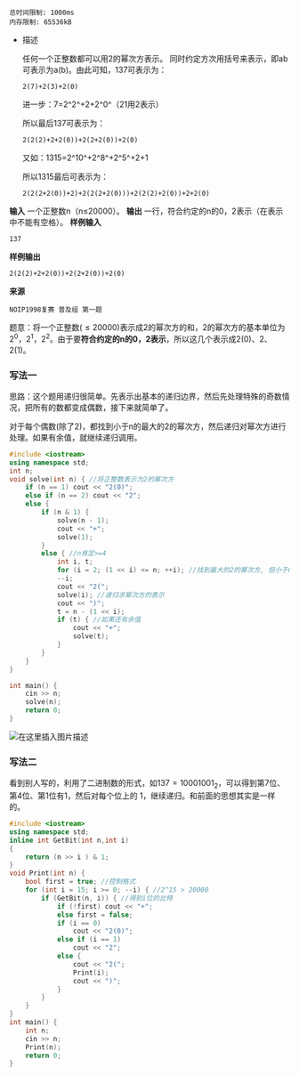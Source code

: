 

```
总时间限制: 1000ms
内存限制: 65536kB
```
- 描述

    任何一个正整数都可以用2的幂次方表示。
    同时约定方次用括号来表示，即ab可表示为a(b)。由此可知，137可表示为：

      2(7)+2(3)+2(0)

    进一步：7=2^2^+2+2^0^（21用2表示） 

    所以最后137可表示为：

      2(2(2)+2+2(0))+2(2+2(0))+2(0)

    又如：1315=2^10^+2^8^+2^5^+2+1

    所以1315最后可表示为：

      2(2(2+2(0))+2)+2(2(2+2(0)))+2(2(2)+2(0))+2+2(0)

**输入**
    一个正整数n（n≤20000）。
**输出**
    一行，符合约定的n的0，2表示（在表示中不能有空格）。
**样例输入**

    137

**样例输出**

    2(2(2)+2+2(0))+2(2+2(0))+2(0)

**来源**
        
    NOIP1998复赛 普及组 第一题 

题意：将一个正整数($\leq 20000$)表示成2的幂次方的和，2的幂次方的基本单位为$2^0$，$2^1$，$2^2$。由于要**符合约定的n的0，2表示**，所以这几个表示成$2(0)$、$2$、$2(1)$。

### 写法一
思路：这个题用递归很简单。先表示出基本的递归边界，然后先处理特殊的奇数情况，把所有的数都变成偶数，接下来就简单了。

对于每个偶数(除了2)，都找到小于n的最大的2的幂次方，然后递归对幂次方进行处理。如果有余值，就继续递归调用。
```cpp
#include <iostream>
using namespace std;
int n;
void solve(int n) { //将正整数表示为2的幂次方 
	if (n == 1) cout << "2(0)";
	else if (n == 2) cout << "2"; 
	else {
		if (n & 1) {
			solve(n - 1);
			cout << "+";
			solve(1);
		}
		else { //n肯定>=4
			int i, t; 
			for (i = 2; (1 << i) <= n; ++i); //找到最大的2的幂次方, 但小于n
			--i;
			cout << "2(";
			solve(i); //递归求幂次方的表示
			cout << ")";
			t = n - (1 << i);
			if (t) { //如果还有余值
				cout << "+";
				solve(t);
			}
		}
	}
}

int main() {
	cin >> n;
	solve(n);
	return 0;	
}
```
![在这里插入图片描述](https://img-blog.csdnimg.cn/20200312165907811.png)

### 写法二
看到别人写的，利用了二进制数的形式，如$137 = 1000 1001_2$，可以得到第7位、第4位、第1位有1，然后对每个位上的 $1$，继续递归。和前面的思想其实是一样的。
```cpp
#include <iostream>
using namespace std; 
inline int GetBit(int n,int i)
{
	return (n >> i ) & 1;
}
void Print(int n) {
	bool first = true; //控制格式 
	for (int i = 15; i >= 0; --i) { //2^15 > 20000
		if (GetBit(n, i)) { //得到i位的比特
			if (!first) cout << "+";
			else first = false;
			if (i == 0)
				cout << "2(0)";
			else if (i == 1)
				cout << "2";
			else {
				cout << "2(";
				Print(i);
				cout << ")";
			}
		}
	}
} 	 
int main() {
	int n;
	cin >> n;
	Print(n);	
	return 0;
}
```
